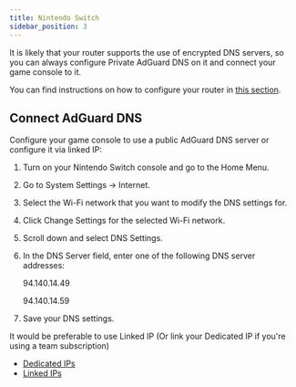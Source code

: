 ```yaml
---
title: Nintendo Switch
sidebar_position: 3
---
```


It is likely that your router supports the use of encrypted DNS servers, so you can always configure Private AdGuard DNS on it and connect your game console to it.

You can find instructions on how to configure your router in [this section](/connect-devices/routers/routers.md).

## Connect AdGuard DNS

Configure your game console to use a public AdGuard DNS server or configure it via linked IP:

1. Turn on your Nintendo Switch console and go to the Home Menu.

1. Go to System Settings → Internet.

1. Select the Wi-Fi network that you want to modify the DNS settings for.

1. Click Change Settings for the selected Wi-Fi network.

1. Scroll down and select DNS Settings.

1. In the DNS Server field, enter one of the following DNS server addresses:

    94.140.14.49

    94.140.14.59

1. Save your DNS settings.

It would be preferable to use Linked IP (Or link your Dedicated IP if you're using a team subscription)

- [Dedicated IPs](/connect-devices/other-options/dedicated-ip.md)
- [Linked IPs](/connect-devices/other-options/linked-ip.md)
